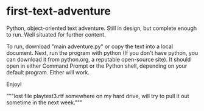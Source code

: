 # first-text-adventure

Python, object-oriented text adventure. Still in design, but complete enough to run. Well situated for further content.

To run, download "main adventure.py" or copy the text into a local document. Next, run the program with python (If you don't have python, you can download it from python.org, a reputable open-source site). It should open in either Command Prompt or the Python shell, depending on your default program. Either will work.

Enjoy!

"""lost file playtest3.rtf somewhere on my hard drive, will try to pull it out sometime in the next week."""

